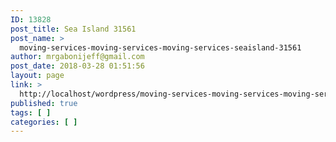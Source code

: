 ```yaml
---
ID: 13828
post_title: Sea Island 31561
post_name: >
  moving-services-moving-services-moving-services-seaisland-31561
author: mrgabonijeff@gmail.com
post_date: 2018-03-28 01:51:56
layout: page
link: >
  http://localhost/wordpress/moving-services-moving-services-moving-services-seaisland-31561/
published: true
tags: [ ]
categories: [ ]
---
```

